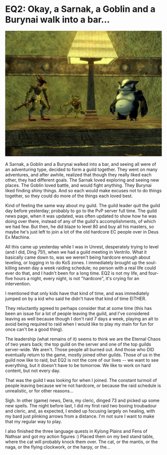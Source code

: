 # EQ2: Okay, a Sarnak, a Goblin and a Burynai walk into a bar...

![everquest2-2007-11-28-21-44-29-09.jpg](../uploads/2007/11/everquest2-2007-11-28-21-44-29-09.jpg)

A Sarnak, a Goblin and a Burynai walked into a bar, and seeing all were of an adventuring type, decided to form a guild together. They went on many adventures, and after awhile, realized that though they really liked each other, they had different goals. The Sarnak loved exploring and seeing new places. The Goblin loved battle, and would fight anything. They Burynai liked finding shiny things. And so each would make excuses not to do things together, so they could do more of the things each loved best.

Kind of feeling the same way about my guild. The guild leader quit the guild day before yesterday; probably to go to the PvP server full time. The guild news page, when it was updated, was often updated to show how he was doing over there, instead of any of the guild's accomplishments, of which we had few. But then, he did blaze to level 80 and buy all his masters, so maybe he's just left to join a lot of the old hardcore EC people over in Deus Ex Machina.

All this came up yesterday while I was in Unrest, desperately trying to level (and I did, Ding 75!), when we had a guild meeting in Ventrilo. What it basically came down to, was we weren't being hardcore enough about leveling, or logging in to do KoS zones. I immediately brought up the soul-killing seven day a week raiding schedule; no person with a real life could ever do that, and I hadn't been for a long time. EQ2 is not my life, and four-five hours a night, every night, is not "hardcore", it's crying for an intervention.

I mentioned that only kids have that kind of time, and was immediately jumped on by a kid who said he didn't have that kind of time EITHER.

They reluctantly agreed to perhaps consider that at some time (this has been an issue for a lot of people leaving the guild, and I've considered leaving as well because though I don't raid 7 days a week, playing an alt to avoid being required to raid when I would like to play my main for fun for once can't be a good thing).

The leadership (what remains of it) seems to think we are the Eternal Chaos of two years back; the top guild on the server and one of the top guilds server-wide. We aren't. Those people all burned out. And those who DID eventually return to the game, mostly joined other guilds. Those of us in the guild now like to raid, but EQ2 is not the core of our lives -- we want to see everything, but it doesn't have to be tomorrow. We like to work on hard content, but not every day.

That was the guild I was looking for when I joined. The constant turmoil of people leaving because we're not hardcore, or because the raid schedule is unrealistic, or for other reasons...

Sigh. In other (game) news, Dera, my cleric, dinged 73 and picked up some new spells. The night before last, I did my first raid two boxing troubadour and cleric, and, as expected, I ended up focusing largely on healing, with my bard just plinking arrows from a distance. I'm not sure I want to make that my regular way to play.

I also finished the three language quests in Kylong Plains and Fens of Nathsar and got my action figures :) Placed them on my bed stand table, where the cat will probably knock them over. The cat, or the mantis, or the naga, or the flying clockwork, or the harpy, or the...

